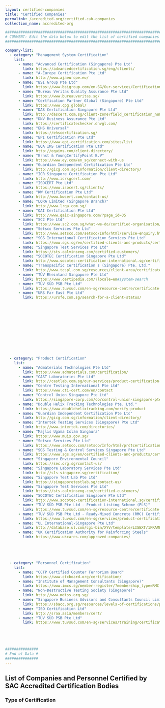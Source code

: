 ```yaml
---
layout: certified-companies
title: "Certified Companies"
permalink: /accredited-org/certified-cab-companies
collection_name: accredited-org

######################################################################################
# COMMENT: Edit the data below to edit the list of certified companies for this page #
######################################################################################

company-list:
  - category: "Management System Certification"
    list:
      - name: "Advanced Certification (Singapore) Pte Ltd"
        link: https://advancedcertification.sg/eng/clients/
      - name: "A-Europe Certification Pte Ltd"
        link: http://www.ajaeurope.eu/
      - name: "BSI Group Pte Ltd"
        link: https://www.bsigroup.com/en-SG/Our-services/Certification/Certificate-and-Client-Directory-search/
      - name: "Bureau Veritas Quality Assurance Pte Ltd"
        link: https://www.bureauveritas.sg/
      - name: "Certfication Partner Global (Singapore) Pte Ltd"
        link: https://www.cpg.global/ 
      - name: "DAS Certification Singapore Pte Ltd"
        link: http://dascert.com.sg/client-zone?field_certification_number_value=&field_standard_value=All  
      - name: "DNV Business Assurance Pte Ltd"
        link: https://certificatechecker.dnvgl.com/
      - name: "EHS Universal"
        link: https://ehscertification.sg/
      - name: "EPI Certification Pte Ltd"
        link: https://www.epi-certification.com/sites/list
      - name: "EQA IMS Certification Pte Ltd"
        link: http://eqaims.com/client-directory/ 
      - name: "Ernst & YoungCertifyPoint B.V"
        link: https://www.ey.com/en_sg/connect-with-us
      - name: "Guardian Independent Certification Pte Ltd"
        link: http://gicg.com.sg/information/client-directory/
      - name: "ICR Singapore Certification Pte Ltd"
        link: http://www.icrsgcert.com/ 
      - name: "ISOCERT Pte Ltd"
        link: https://www.isocert.sg/clients/
      - name: "KW Certification Pte Ltd"
        link: http://www.kwcert.com/contact-us/   
      - name: "LQRA Limited (Singapore Branch)"
        link: http://www.lrqa.com.sg/
      - name: "QAI Certification Pte Ltd"
        link: http://www.qaic-singapore.com/?page_id=35
      - name: "SC2 Pte Ltd"
        link: https://www.sc2.com.sg/what-we-do/certified-organisation/
      - name: "Setsco Services Pte Ltd"
        link: http://www.setsco.com/setsco/Info/html/service-enquiry.html
      - name: "SGS International Certification Services Pte Ltd"
        link: https://www.sgs.sg/en/certified-clients-and-products/certified-client-directory
      - name: "Singapore Test Services Pte Ltd"
        link: https://sts.calvinseng.com/certified-customers/
      - name: "SOCOTEC Certification Singapore Pte Ltd"
        link: http://www.socotec-certification-international.sg/certification/certified-companies  
      - name: "Transpacific Certification s (Singapore) Pte. Ltd."
        link: http://www.tcspl.com.sg/resources/client-area/certificate-search
      - name: "TÜV Rheinland Singapore Pte Ltd"
        link: https://www.certipedia.com/?locale=en#system-search
      - name: "TÜV SÜD PSB Pte Ltd"
        link: https://www.tuvsud.com/en-sg/resource-centre/certificate-finder/directory-of-management-system-certified-companies
      - name: "URS Far East Pte Ltd"
        link: https://ursfe.com.sg/search-for-a-client-status/












               
  - category: "Product Certification"
    list:
      - name: "Admaterials Technologies Pte Ltd"
        link: https://www.admaterials.com/certification/
      - name: "CAST Laboratories Pte Ltd"
        link: http://castlab.com.sg/our-services/product-certification-body-for-ready-mixed-concrete/
      - name: "Centre Testing International Pte Ltd"
        link: https://www.cti-cert.com/en/contact
      - name: "Control Union Singapore Pte Ltd"
        link: https://singapore-corp.com/co/control-union-singapore-pte-ltd
      - name: "Double Helix Tracking Technologies Pte. Ltd."
        link: https://www.doublehelixtracking.com/verify-product
      - name: "Guardian Independent Certification Pte Ltd"
        link: http://gicg.com.sg/information/client-directory/
      - name: "Intertek Testing Services (Singapore) Pte Ltd"
        link: http://www.intertek.com/directories/
      - name: "Majlis Ugama Islam Singaura"
        link: https://www.muis.gov.sg/
      - name: "Setsco Services Pte Ltd"
        link: https://www.setsco.com/setsco/Info/html/prdtcertification.html
      - name: "SGS Testing & Control Services Singapore Pte Ltd"
        link: https://www.sgs.sg/en/certified-clients-and-products/certified-client-directory
      - name: "Singapore Environmental Council"
        link: https://sec.org.sg/contact-us/
      - name: "Singapore Laboratory Services Pte Ltd"
        link: http://sls-singapore.sg/certification/
      - name: "Singapore Test Lab Pte Ltd"
        link: https://singaporetestlab.sg/contact-us/
      - name: "Singapore Test Services Pte Ltd"
        link: https://sts.calvinseng.com/certified-customers/
      - name: "SOCOTEC Certification Singapore Pte Ltd"
        link: http://www.socotec-certification-international.sg/certification/product-certification  
      - name: "TÜV SÜD PSB Pte Ltd - Product Listing Scheme (PLS)"
        link: https://www.tuvsud.com/en-sg/resource-centre/certificate-finder/product-listing-scheme
      - name: "TÜV SÜD PSB Pte Ltd - Ready-Mixed Concrete (RMC) Certification Scheme"
        link: https://www.tuvsud.com/en-sg/services/product-certification/ready-mixed-concrete-certification-scheme
      - name: "UL International-Singapore Pte Ltd"
        link: http://database.ul.com/cgi-bin/XYV/template/LISEXT/1FRAME/index.html      
      - name: "UK Certification Authority for Reinforcing Steels"
        link: https://www.ukcares.com/approved-companies/





  - category: "Personnel Certification"
    list:
      - name: "CCTP Certified Counter Terrorism Board"
        link: https://www.ctcboard.org/certification/
      - name: "Institute of Management Consultants (Singapore)"
        link: https://www.imcs.sg/member-register/?membership_type=RMC
      - name: "Non-Destructive Testing Society (Singapore)"
        link: http://www.ndtss.org.sg/
      - name: "Singapore Business Advisors and Consultants Council Limited"
        link: https://sbacc.org.sg/resources/levels-of-certifications/pmc/
      - name: "ISO Certification Ltd"
        link: http://sraa.asia/members/cert/
      - name: "TÜV SÜD PSB Pte Ltd"
        link: https://www.tuvsud.com/en-sg/services/training/certification-of-persons/list-of-certified-consultants/


         
         

###############
# End of Data #
###############
---
```


<!-- COMMENT: content of page starts here -->
## List of Companies and Personnel Certified by SAC Accredited Certification Bodies

### Type of Certification

<!-- COMMENT: html code for accordion displaying the list of certified companies is in '_layouts/certified-companies.html' -->
